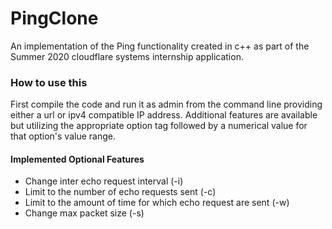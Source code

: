 # PingClone

An implementation of the Ping functionality created in c++ as part of the Summer 2020 cloudflare systems internship application.

### How to use this

First compile the code and run it as admin from the command line providing either a url or ipv4 compatible IP address. 
Additional features are available but utilizing the appropriate option tag followed by a numerical value for that option's
value range.

#### Implemented Optional Features
 - Change inter echo request interval (-i)
 - Limit to the number of echo requests sent (-c)
 - Limit to the amount of time for which echo request are sent (-w)
 - Change max packet size (-s)
